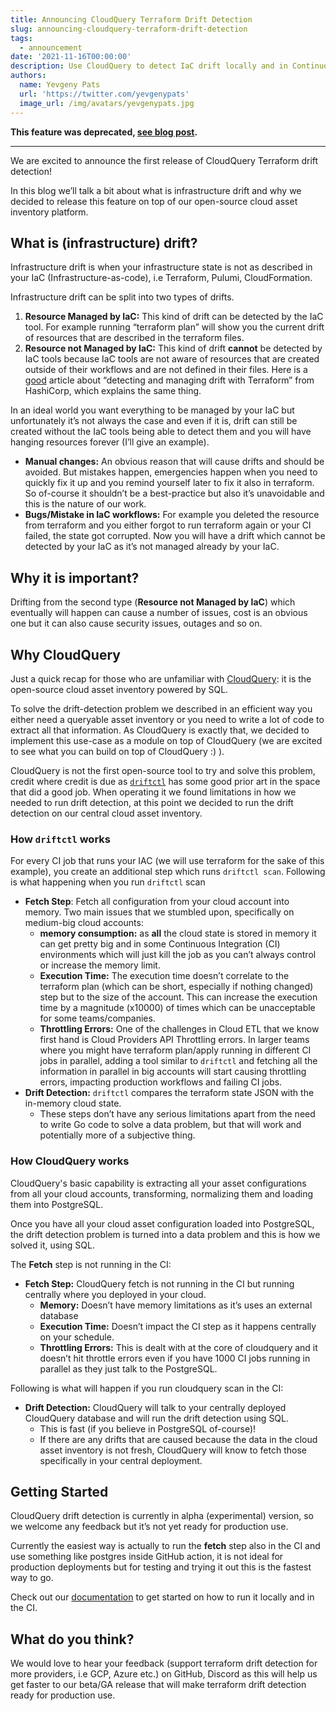 ```yaml
---
title: Announcing CloudQuery Terraform Drift Detection
slug: announcing-cloudquery-terraform-drift-detection
tags:
  - announcement
date: '2021-11-16T00:00:00'
description: Use CloudQuery to detect IaC drift locally and in Continuos Integration (CI)
authors:
  name: Yevgeny Pats
  url: 'https://twitter.com/yevgenypats'
  image_url: /img/avatars/yevgenypats.jpg
---
```


**This feature was deprecated, [see blog post](https://www.cloudquery.io/blog/terraform-drift-deprecation).**

---

We are excited to announce the first release of CloudQuery Terraform drift detection!

In this blog we’ll talk a bit about what is infrastructure drift and why we decided to release this feature on top of our open-source cloud asset inventory platform.

## What is (infrastructure) drift?

Infrastructure drift is when your infrastructure state is not as described in your IaC (Infrastructure-as-code), i.e Terraform, Pulumi, CloudFormation.

Infrastructure drift can be split into two types of drifts.

1. **Resource Managed by IaC:** This kind of drift can be detected by the IaC tool. For example running “terraform plan” will show you the current drift of resources that are described in the terraform files.
2. **Resource not Managed by IaC:** This kind of drift **cannot** be detected by IaC tools because IaC tools are not aware of resources that are created outside of their workflows and are not defined in their files. Here is a [good](https://www.hashicorp.com/blog/detecting-and-managing-drift-with-terraform) article about “detecting and managing drift with Terraform” from HashiCorp, which explains the same thing.

In an ideal world you want everything to be managed by your IaC but unfortunately it’s not always the case and even if it is, drift can still be created without the IaC tools being able to detect them and you will have hanging resources forever (I’ll give an example).

- **Manual changes:** An obvious reason that will cause drifts and should be avoided. But mistakes happen, emergencies happen when you need to quickly fix it up and you remind yourself later to fix it also in terraform. So of-course it shouldn’t be a best-practice but also it’s unavoidable and this is the nature of our work.
- **Bugs/Mistake in IaC workflows:** For example you deleted the resource from terraform and you either forgot to run terraform again or your CI failed, the state got corrupted. Now you will have a drift which cannot be detected by your IaC as it’s not managed already by your IaC.

## Why it is important?

Drifting from the second type (**Resource not Managed by IaC**) which eventually will happen can cause a number of issues, cost is an obvious one but it can also cause security issues, outages and so on.

## Why CloudQuery

Just a quick recap for those who are unfamiliar with [CloudQuery](https://github.com/cloudquery/cloudquery): it is the open-source cloud asset inventory powered by SQL.

To solve the drift-detection problem we described in an efficient way you either need a queryable asset inventory or you need to write a lot of code to extract all that information. As CloudQuery is exactly that, we decided to implement this use-case as a module on top of CloudQuery (we are excited to see what you can build on top of CloudQuery :) ).

CloudQuery is not the first open-source tool to try and solve this problem, credit where credit is due as [`driftctl`](https://github.com/cloudskiff/driftctl) has some good prior art in the space that did a good job. When operating it we found limitations in how we needed to run drift detection, at this point we decided to run the drift detection on our central cloud asset inventory.

### How `driftctl` works

For every CI job that runs your IAC (we will use terraform for the sake of this example), you create an additional step which runs `driftctl scan`. Following is what happening when you run `driftctl` scan

- **Fetch Step**: Fetch all configuration from your cloud account into memory. Two main issues that we stumbled upon, specifically on medium-big cloud accounts:
  - **memory consumption:** as **all** the cloud state is stored in memory it can get pretty big and in some Continuous Integration (CI) environments which will just kill the job as you can’t always control or increase the memory limit.
  - **Execution Time:** The execution time doesn’t correlate to the terraform plan (which can be short, especially if nothing changed) step but to the size of the account. This can increase the execution time by a magnitude (x10000) of times which can be unacceptable for some teams/companies.
  - **Throttling Errors:** One of the challenges in Cloud ETL that we know first hand is Cloud Providers API Throttling errors. In larger teams where you might have terraform plan/apply running in different CI jobs in parallel, adding a tool similar to `driftctl` and fetching all the information in parallel in big accounts will start causing throttling errors, impacting production workflows and failing CI jobs.
- **Drift Detection:** `driftctl` compares the terraform state JSON with the in-memory cloud state.
  - These steps don’t have any serious limitations apart from the need to write Go code to solve a data problem, but that will work and potentially more of a subjective thing.

### How CloudQuery works

CloudQuery's basic capability is extracting all your asset configurations from all your cloud accounts, transforming, normalizing them and loading them into PostgreSQL.

Once you have all your cloud asset configuration loaded into PostgreSQL, the drift detection problem is turned into a data problem and this is how we solved it, using SQL.

The **Fetch** step is not running in the CI:

- **Fetch Step:** CloudQuery fetch is not running in the CI but running centrally where you deployed in your cloud.
  - **Memory:** Doesn’t have memory limitations as it’s uses an external database
  - **Execution Time:** Doesn’t impact the CI step as it happens centrally on your schedule.
  - **Throttling Errors:** This is dealt with at the core of cloudquery and it doesn’t hit throttle errors even if you have 1000 CI jobs running in parallel as they just talk to the PostgreSQL.

Following is what will happen if you run cloudquery scan in the CI:

- **Drift Detection:** CloudQuery will talk to your centrally deployed CloudQuery database and will run the drift detection using SQL.
  - This is fast (if you believe in PostgreSQL of-course)!
  - If there are any drifts that are caused because the data in the cloud asset inventory is not fresh, CloudQuery will know to fetch those specifically in your central deployment.

## Getting Started

CloudQuery drift detection is currently in alpha (experimental) version, so we welcome any feedback but it’s not yet ready for production use.

Currently the easiest way is actually to run the **fetch** step also in the CI and use something like postgres inside GitHub action, it is not ideal for production deployments but for testing and trying it out this is the fastest way to go.

Check out our [documentation](https://docs.cloudquery.io/docs/intro) to get started on how to run it locally and in the CI.

## What do you think?

We would love to hear your feedback (support terraform drift detection for more providers, i.e GCP, Azure etc.) on GitHub, Discord as this will help us get faster to our beta/GA release that will make terraform drift detection ready for production use.
